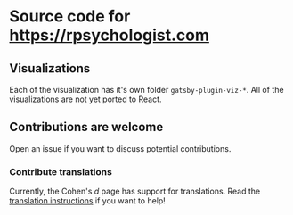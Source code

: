 # Source code for https://rpsychologist.com



## Visualizations
Each of the visualization has it's own folder `gatsby-plugin-viz-*`.
All of the visualizations are not yet ported to React.


## Contributions are welcome
Open an issue if you want to discuss potential contributions. 

### Contribute translations
Currently, the Cohen's *d* page has support for translations. Read the [translation instructions](https://github.com/rpsychologist/rpsychologist-com/blob/master/docs/translation.md) if you want to help!
